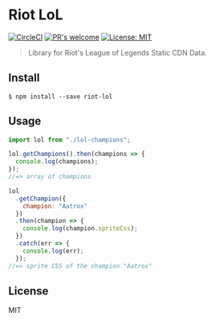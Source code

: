 # Riot LoL

<p>
  <a href="https://circleci.com/gh/chanmatthew/riot-lol"><img src="https://circleci.com/gh/chanmatthew/riot-lol.svg?style=svg" alt="CircleCI"/></a>
  <a href="https://github.com/chanmatthew/riot-lol"><img src="https://img.shields.io/badge/PRs%20-welcome-brightgreen.svg" alt="PR's welcome"></a>
  <a href="https://opensource.org/licenses/MIT"><img src="https://img.shields.io/badge/License-MIT-yellow.svg" alt="License: MIT"></a>
</p>

> Library for Riot's League of Legends Static CDN Data.

## Install

```
$ npm install --save riot-lol
```

## Usage

```js
import lol from "./lol-champions";

lol.getChampions().then(champions => {
  console.log(champions);
});
//=> array of champions

lol
  .getChampion({
    champion: "Aatrox"
  })
  .then(champion => {
    console.log(champion.spriteCss);
  })
  .catch(err => {
    console.log(err);
  });
//=> sprite CSS of the champion "Aatrox"
```

## License

MIT
